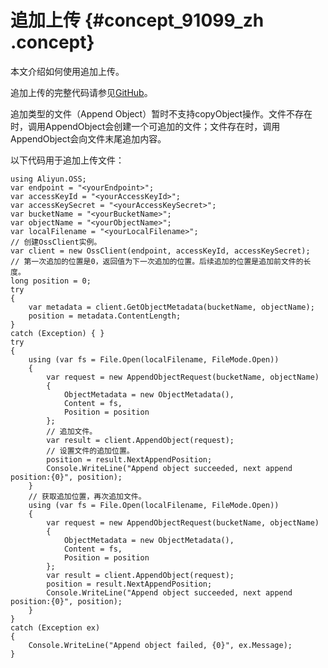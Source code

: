# 追加上传 {#concept_91099_zh .concept}

本文介绍如何使用追加上传。

追加上传的完整代码请参见[GitHub](https://github.com/aliyun/aliyun-oss-csharp-sdk/blob/master/samples/Samples/AppendObjectSample.cs)。

追加类型的文件（Append Object）暂时不支持copyObject操作。文件不存在时，调用AppendObject会创建一个可追加的文件；文件存在时，调用AppendObject会向文件末尾追加内容。

以下代码用于追加上传文件：

```
using Aliyun.OSS;
var endpoint = "<yourEndpoint>";
var accessKeyId = "<yourAccessKeyId>";
var accessKeySecret = "<yourAccessKeySecret>";
var bucketName = "<yourBucketName>";
var objectName = "<yourObjectName>";
var localFilename = "<yourLocalFilename>";
// 创建OssClient实例。
var client = new OssClient(endpoint, accessKeyId, accessKeySecret);
// 第一次追加的位置是0，返回值为下一次追加的位置。后续追加的位置是追加前文件的长度。
long position = 0;
try
{
    var metadata = client.GetObjectMetadata(bucketName, objectName);
    position = metadata.ContentLength;
}
catch (Exception) { }
try
{
    using (var fs = File.Open(localFilename, FileMode.Open))
    {
        var request = new AppendObjectRequest(bucketName, objectName)
        {
            ObjectMetadata = new ObjectMetadata(),
            Content = fs,
            Position = position
        };
        // 追加文件。
        var result = client.AppendObject(request);
        // 设置文件的追加位置。
        position = result.NextAppendPosition;
        Console.WriteLine("Append object succeeded, next append position:{0}", position);
    }
    // 获取追加位置，再次追加文件。
    using (var fs = File.Open(localFilename, FileMode.Open))
    {
        var request = new AppendObjectRequest(bucketName, objectName)
        {
            ObjectMetadata = new ObjectMetadata(),
            Content = fs,
            Position = position
        };
        var result = client.AppendObject(request);
        position = result.NextAppendPosition;
        Console.WriteLine("Append object succeeded, next append position:{0}", position);
    }
}
catch (Exception ex)
{
    Console.WriteLine("Append object failed, {0}", ex.Message);
}
```

